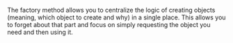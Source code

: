The factory method allows you to centralize the logic of creating objects (meaning, which object to create and why) in a single place. This allows you to forget about that part and focus on simply requesting the object you need and then using it.